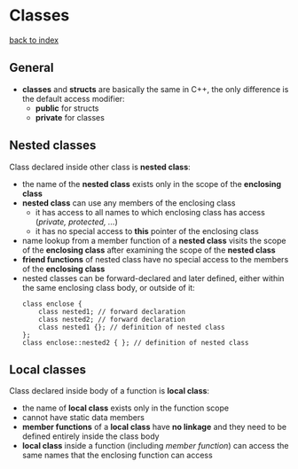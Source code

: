 # Classes
[back to index](../README.md)

## General
- **classes** and **structs** are basically the same in C++, the only difference is the default access modifier:
  - **public** for structs
  - **private** for classes

## Nested classes
Class declared inside other class is **nested class**:
- the name of the **nested class** exists only in the scope of the **enclosing class**
- **nested class** can use any members of the enclosing class
  -  it has access to all names to which enclosing class has access (*private, protected, ...*)
  -  it has no special access to  **this** pointer of the enclosing class
- name lookup from a member function of a **nested class** visits the scope of the **enclosing class** after examining the scope of the **nested class**
- **friend functions** of nested class have no special access to the members of the **enclosing class**
- nested classes can be forward-declared and later defined, either within the same enclosing class body, or outside of it:
    ```
    class enclose {
        class nested1; // forward declaration
        class nested2; // forward declaration
        class nested1 {}; // definition of nested class
    };
    class enclose::nested2 { }; // definition of nested class
    ```

## Local classes
Class declared inside body of a function is **local class**:
- the name of **local class** exists only in the function scope
- cannot have static data members
- **member functions** of a **local class** have **no linkage** and they need to be defined entirely inside the class body
- **local class** inside a function (including *member function*) can access the same names that the enclosing function can access